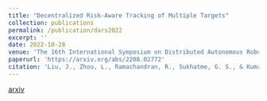 ```yaml
---
title: "Decentralized Risk-Aware Tracking of Multiple Targets"
collection: publications
permalink: /publication/dars2022
excerpt: ''
date: 2022-10-28
venue: 'The 16th International Symposium on Distributed Autonomous Robotic Systems 2022'
paperurl: 'https://arxiv.org/abs/2208.02772'
citation: 'Liu, J., Zhou, L., Ramachandran, R., Sukhatme, G. S., & Kumar, V. (2022). Decentralized Risk-Aware Tracking of Multiple Targets. arXiv preprint arXiv:2208.02772.'
---
```



[arxiv](https://arxiv.org/abs/2208.02772)

<!-- Recommended citation: Your Name, You. (2009). "Paper Title Number 1." <i>Journal 1</i>. 1(1). -->
